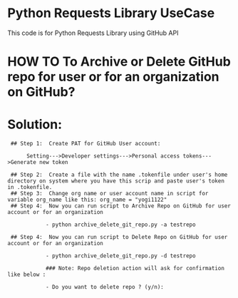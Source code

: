 # Python Requests Library UseCase
 This code is for Python Requests Library using GitHub API
 

# HOW TO To Archive or Delete GitHub repo for user or for an organization on GitHub?
# Solution:
     
     ## Step 1:  Create PAT for GitHub User account:
          
          Setting--->Developer settings--->Personal access tokens--->Generate new token
     
     ## Step 2:  Create a file with the name .tokenfile under user's home directory on system where you have this scrip and paste user's token in .tokenfile.
     ## Step 3:  Change org name or user account name in script for variable org_name like this: org_name = "yogi1122"
     ## Step 4:  Now you can run script to Archive Repo on GitHub for user account or for an organization
      
                - python archive_delete_git_repo.py -a testrepo
      
     ## Step 4:  Now you can run script to Delete Repo on GitHub for user account or for an organization
     
                - python archive_delete_git_repo.py -d testrepo 
                
                ### Note: Repo deletion action will ask for confirmation like below : 
                
                - Do you want to delete repo ? (y/n):

